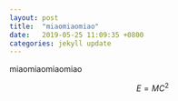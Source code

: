 ```yaml
---
layout: post
title:  "miaomiaomiao"
date:   2019-05-25 11:09:35 +0800
categories: jekyll update
---
```

miaomiaomiaomiao 

$$E=MC^2$$